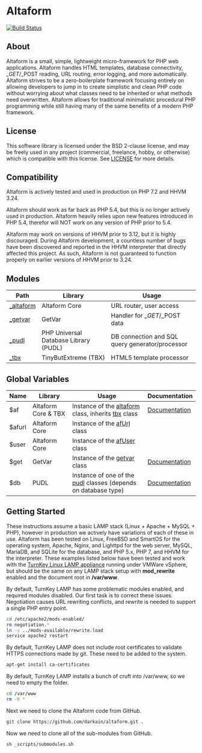 # Altaform
[![Build Status](https://travis-ci.org/darkain/altaform-core.svg?branch=master)](https://travis-ci.org/darkain/altaform-core)



## About
Altaform is a small, simple, lightweight micro-framework for PHP web
applications. Altaform handles HTML templates, database connectivity,
$\_GET/$\_POST reading, URL routing, error logging, and more automatically.
Altaform strives to be a zero-boilerplate framework focusing entirely
on allowing developers to jump in to create simplistic and clean PHP
code without worrying about what classes need to be inherited or what
methods need overwritten. Altaform allows for traditional minimalistic
procedural PHP programming while still having many of the same benefits
of a modern PHP framework.




## License
This software library is licensed under the BSD 2-clause license, and may be
freely used in any project (commercial, freelance, hobby, or otherwise) which
is compatible with this license. See
[LICENSE](https://github.com/darkain/altaform/blob/master/LICENSE)
for more details.




## Compatibility
Altaform is actively tested and used in production on PHP 7.2 and HHVM 3.24.

Altaform should work as far back as PHP 5.4, but this is no longer actively
used in production. Altaform heavily relies upon new features introduced in
PHP 5.4, therefor will NOT work on any version of PHP prior to 5.4.

Altaform may work on versions of HHVM prior to 3.12, but it is highly
discouraged. During Altaform development, a countless number of bugs have been
discovered and reported in the HHVM interpreter that directly affected this
project. As such, Altaform is not guaranteed to function properly on earlier
versions of HHVM prior to 3.24.




## Modules
Path | Library | Usage
-----|---------|------
[\_altaform](https://github.com/darkain/altaform-core) | Altaform Core | URL router, user access
[\_getvar](https://github.com/darkain/getvar) | GetVar | Handler for $\_GET/$\_POST data
[\_pudl](https://github.com/darkain/pudl) | PHP Universal Database Library (PUDL) | DB connection and SQL query generator/processor
[\_tbx](https://github.com/darkain/TinyButXtreme) | TinyButExtreme (TBX) | HTML5 template processor




## Global Variables
Name | Library | Usage | Documentation
-----|---------|-------|--------------
$af | Altaform Core & TBX | Instance of the [altaform](https://github.com/darkain/altaform-core/blob/master/_altaform.inc.php) class, inherits [tbx](https://github.com/darkain/TinyButXtreme/blob/master/tbx_class.php.inc) class | [Documentation](https://github.com/darkain/altaform-core/blob/master/README.md)
$afurl | Altaform Core | Instance of the [afUrl](https://github.com/darkain/altaform-core/blob/master/core/afUrl.inc.php) class
$user | Altaform Core | Instance of the [afUser](https://github.com/darkain/altaform-core/blob/master/core/afUser.inc.php) class
$get | GetVar | Instance of the [getvar](https://github.com/darkain/getvar/blob/master/getvar.inc.php) class | [Documentation](https://github.com/darkain/getvar/blob/master/README.md)
$db | PUDL | Instance of one of the [pudl](https://github.com/darkain/pudl/blob/master/pudl.php) classes (depends on database type) | [Documentation](https://github.com/darkain/pudl/blob/master/README.md)




## Getting Started
These instructions assume a basic LAMP stack (Linux + Apache + MySQL + PHP),
however in production we actively have variations of each of these in use.
Altaform has been tested on Linux, FreeBSD and SmartOS for the operating system,
Apache, Nginx, and Lighttpd for the web server, MySQL, MariaDB, and SQLite for
the database, and PHP 5.x, PHP 7, and HHVM for the interpreter. These examples
listed below have been tested and work with the
[TurnKey Linux LAMP appliance](https://www.turnkeylinux.org/lampstack)
running under VMWare vSphere, but should be the same on any LAMP stack setup
with **mod_rewrite** enabled and the document root in **/var/www**.

By default, TurnKey LAMP has some problematic modules enabled, and required
modules disabled. Our first task is to correct these issues. Negotiation causes
URL rewriting conflicts, and rewrite is needed to support a single PHP entry
point.
```Bash
cd /etc/apache2/mods-enabled/
rm negotiation.*
ln -s ../mods-available/rewrite.load
service apache2 restart
```

By default, TurnKey LAMP does not include root certificates to validate HTTPS
connections made by git. These need to be added to the system.
```Bash
apt-get install ca-certificates
```

By default, TurnKey LAMP installs a bunch of cruft into /var/www, so we need to
empty the folder.
```Bash
cd /var/www
rm -R *
```

Next we need to clone the Altaform code from GitHub.
```Bash
git clone https://github.com/darkain/altaform.git .
```

Now we need to clone all of the sub-modules from GitHub.
```Bash
sh _scripts/submodules.sh
```
